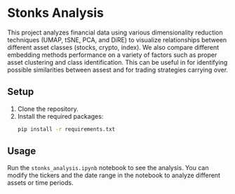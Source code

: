 # Stonks Analysis

This project analyzes financial data using various dimensionality reduction techniques (UMAP, tSNE, PCA, and DiRE) to visualize relationships between different asset classes (stocks, crypto, index). We also compare different embedding methods performance on a variety of factors such as proper asset clustering and class identification. This can be useful in for identifying possible similarities between assest and for trading strategies carrying over. 

## Setup

1. Clone the repository.
2. Install the required packages:
   ```bash
   pip install -r requirements.txt
   ```

## Usage

Run the `stonks_analysis.ipynb` notebook to see the analysis. You can modify the tickers and the date range in the notebook to analyze different assets or time periods.
